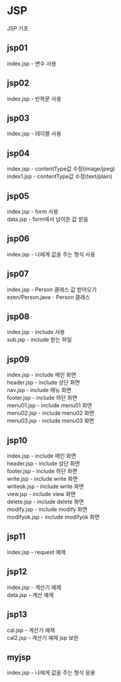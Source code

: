 # JSP  
JSP 기초  
  
## jsp01  
  index.jsp - 변수 사용  
  
## jsp02  
  index.jsp - 반복문 사용  
  
## jsp03  
  index.jsp - 테이블 사용  
  
## jsp04  
  index.jsp - contentType값 수정(image/jpeg)  
  index1.jsp - contentType값 수정(text/plain)  
  
## jsp05  
  index.jsp - form 사용  
  data.jsp - form에서 넘어온 값 받음  
  
## jsp06  
  index.jsp - 나에게 값을 주는 형식 사용  
  
## jsp07  
  index.jsp - Person 클래스 값 받아오기  
  ezen/Person.java - Person 클래스  
  
## jsp08  
  index.jsp - include 사용  
  sub.jsp - include 받는 파일  
  
## jsp09  
  index.jsp - include 메인 화면  
  header.jsp - include 상단 화면  
  nav.jsp - include 메뉴 화면  
  footer.jsp - include 하단 화면  
  menu01.jsp - include menu01 화면  
  menu02.jsp - include menu02 화면  
  menu03.jsp - include menu03 화면  
  
## jsp10  
  index.jsp - include 메인 화면  
  header.jsp - include 상단 화면  
  footer.jsp - include 하단 화면  
  write.jsp - include write 화면  
  writeok.jsp - include write 화면  
  view.jsp - include view 화면  
  delete.jsp - include delete 화면  
  modify.jsp - include modify 화면  
  modifyok.jsp - include modifyok 화면  
  
## jsp11  
  index.jsp - request 예제  
  
## jsp12  
  index.jsp - 계산기 예제  
  data.jsp - 계산 예제  
  
## jsp13  
  cal.jsp - 계산기 예제  
  cal2.jsp - 계산기 예제 jsp 보완  
  
## myjsp  
  index.jsp - 나에게 값을 주는 형식 응용  